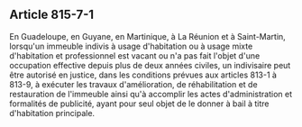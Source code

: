 Article 815-7-1
----
En Guadeloupe, en Guyane, en Martinique, à La Réunion et à Saint-Martin,
lorsqu'un immeuble indivis à usage d'habitation ou à usage mixte d'habitation et
professionnel est vacant ou n'a pas fait l'objet d'une occupation effective
depuis plus de deux années civiles, un indivisaire peut être autorisé en
justice, dans les conditions prévues aux articles 813-1 à 813-9, à exécuter les
travaux d'amélioration, de réhabilitation et de restauration de l'immeuble ainsi
qu'à accomplir les actes d'administration et formalités de publicité, ayant pour
seul objet de le donner à bail à titre d'habitation principale.
